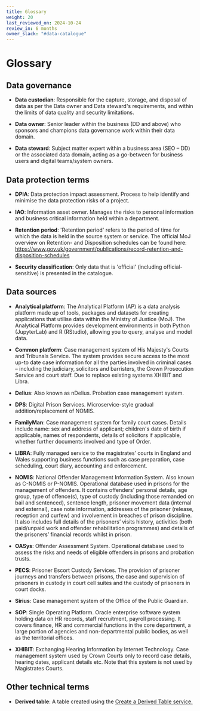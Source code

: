 ```yaml
---
title: Glossary
weight: 20
last_reviewed_on: 2024-10-24
review_in: 6 months
owner_slack: "#data-catalogue"
---
```


# Glossary

## Data governance

- **Data custodian**: Responsible for the capture, storage, and disposal of data as per the Data owner and Data steward's requirements, and within the limits of data quality and security limitations.

- **Data owner**: Senior leader within the business (DD and above) who sponsors and champions data governance work within their data domain.

- **Data steward**: Subject matter expert within a business area (SEO – DD) or the associated data domain, acting as a go-between for business users and digital teams/system owners.

## Data protection terms

- **DPIA**: Data protection impact assessment. Process to help identify and minimise the data protection risks of a project.

- **IAO**: Information asset owner. Manages the risks to personal information and business critical information held within a department.

- **Retention period**: 'Retention period' refers to the period of time for which the data is held in the source system or service.
  The official MoJ overview on Retention- and Disposition schedules can be found here: https://www.gov.uk/government/publications/record-retention-and-disposition-schedules

- **Security classification**: Only data that is 'official' (including official-sensitive) is presented in the catalogue.

## Data sources

- **Analytical platform**: The Analytical Platform (AP) is a data analysis platform made up of tools, packages and datasets for creating applications that utilise data within the Ministry of Justice (MoJ). The Analytical Platform provides development environments in both Python (JupyterLab) and R (RStudio), allowing you to query, analyse and model data.

- **Common platform**: Case management system of His Majesty's Courts and Tribunals Service.
  The system provides secure access to the most up-to date case information for all the parties involved in criminal cases – including the judiciary, solicitors and barristers, the Crown Prosecution Service and court staff.
  Due to replace existing systems XHIBIT and Libra.

- **Delius**: Also known as nDelius. Probation case management system.

- **DPS**: Digital Prison Services. Microservice-style gradual addition/replacement of NOMIS.

- **FamilyMan**: Case management system for family court cases.
  Details include name: sex and address of applicant; children's date of birth if applicable, names of respondents, details of solicitors if applicable, whether further documents involved and type of Order.

- **LIBRA**: Fully managed service to the magistrates’ courts in England and Wales supporting business functions such as case preparation, case scheduling, court diary, accounting and enforcement.

- **NOMIS**: National Offender Management Information System. Also known as C-NOMIS or P-NOMIS.
  Operational database used in prisons for the management of offenders. It contains offenders' personal details, age group, type of offence(s), type of custody (including those remanded on bail and sentenced), sentence length, prisoner movement data (internal and external), case note information, addresses of the prisoner (release, reception and curfew) and involvement in breaches of prison discipline. It also includes full details of the prisoners’ visits history, activities (both paid/unpaid work and offender rehabilitation programmes) and details of the prisoners’ financial records whilst in prison.

- **OASys**: Offender Assessment System.
  Operational database used to assess the risks and needs of eligible offenders in prisons and probation trusts.

- **PECS**: Prisoner Escort Custody Services.
  The provision of prisoner journeys and transfers between prisons, the case and supervision of prisoners in custody in court cell suites and the custody of prisoners in court docks.

- **Sirius**: Case management system of the Office of the Public Guardian.

- **SOP**: Single Operating Platform.
  Oracle enterprise software system holding data on HR records, staff recruitment, payroll processing. It covers finance, HR and commercial functions in the core department, a large portion of agencies and non-departmental public bodies, as well as the territorial offices.

- **XHIBIT**: Exchanging Hearing Information by Internet Technology.
  Case management system used by Crown Courts only to record case details, hearing dates, applicant details etc. Note that this system is not used by Magistrates Courts.

## Other technical terms

- **Derived table**: A table created using the [Create a Derived Table service.](https://user-guidance.analytical-platform.service.justice.gov.uk/tools/create-a-derived-table/what-is-create-a-derived-table/)
